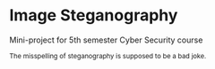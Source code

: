 # Image Steganography
Mini-project for 5th semester Cyber Security course

<sub>The misspelling of steganography is supposed to be a bad joke.</sub>
